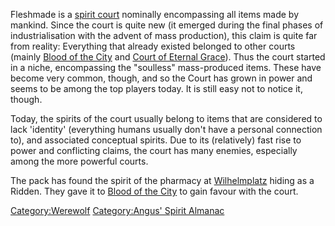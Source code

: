 Fleshmade is a [spirit court](Spirits "wikilink") nominally encompassing
all items made by mankind. Since the court is quite new (it emerged
during the final phases of industrialisation with the advent of mass
production), this claim is quite far from reality: Everything that
already existed belonged to other courts (mainly [Blood of the
City](Blood_of_the_City "wikilink") and [Court of Eternal
Grace](Court_of_Eternal_Grace "wikilink")). Thus the court started in a
niche, encompassing the "soulless" mass-produced items. These have
become very common, though, and so the Court has grown in power and
seems to be among the top players today. It is still easy not to notice
it, though.

Today, the spirits of the court usually belong to items that are
considered to lack 'identity' (everything humans usually don't have a
personal connection to), and associated conceptual spirits. Due to its
(relatively) fast rise to power and conflicting claims, the court has
many enemies, especially among the more powerful courts.

The pack has found the spirit of the pharmacy at
[Wilhelmplatz](Wilhelmplatz "wikilink") hiding as a Ridden. They gave it
to [Blood of the City](Blood_of_the_City "wikilink") to gain favour with
the court.

[Category:Werewolf](Category:Werewolf "wikilink") [Category:Angus'
Spirit Almanac](Category:Angus'_Spirit_Almanac "wikilink")